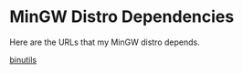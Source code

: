 # MinGW Distro Dependencies

Here are the URLs that my MinGW distro depends.


[binutils](https://ftp.gnu.org/gnu/binutils/binutils-2.41.tar.xz)
